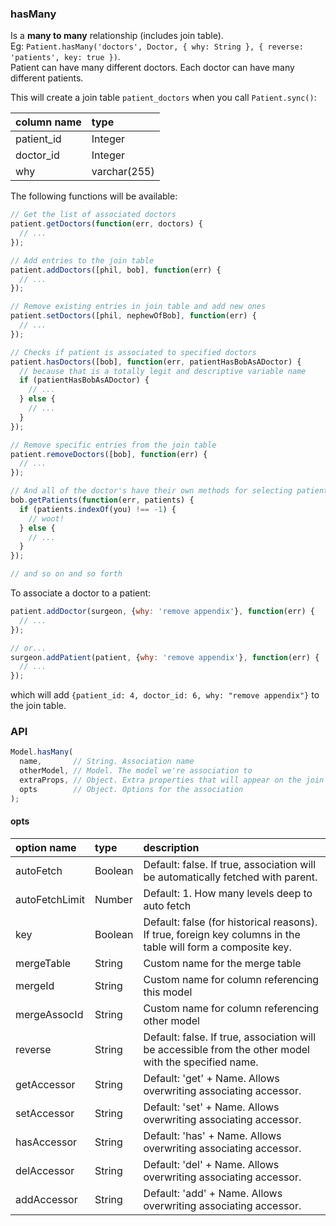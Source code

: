 ### hasMany

Is a **many to many** relationship (includes join table).<br/>
Eg: `Patient.hasMany('doctors', Doctor, { why: String }, { reverse: 'patients', key: true })`.<br/>
Patient can have many different doctors. Each doctor can have many different patients.

This will create a join table `patient_doctors` when you call `Patient.sync()`:

 column name | type
 :-----------|:--------
 patient_id  | Integer
 doctor_id   | Integer
 why         | varchar(255)

The following functions will be available:

```javascript
// Get the list of associated doctors
patient.getDoctors(function(err, doctors) {
  // ...
});

// Add entries to the join table
patient.addDoctors([phil, bob], function(err) {
  // ...
});

// Remove existing entries in join table and add new ones
patient.setDoctors([phil, nephewOfBob], function(err) {
  // ...
});

// Checks if patient is associated to specified doctors
patient.hasDoctors([bob], function(err, patientHasBobAsADoctor) {
  // because that is a totally legit and descriptive variable name
  if (patientHasBobAsADoctor) {
    // ...
  } else {
    // ...
  }
});

// Remove specific entries from the join table
patient.removeDoctors([bob], function(err) {
  // ...
});

// And all of the doctor's have their own methods for selecting patients!
bob.getPatients(function(err, patients) {
  if (patients.indexOf(you) !== -1) {
    // woot!
  } else {
    // ...
  }
});

// and so on and so forth
```

To associate a doctor to a patient:

```javascript
patient.addDoctor(surgeon, {why: 'remove appendix'}, function(err) {
  // ...
});

// or...
surgeon.addPatient(patient, {why: 'remove appendix'}, function(err) {
  // ...
});
```

which will add `{patient_id: 4, doctor_id: 6, why: "remove appendix"}` to the join table.

### API

```js
Model.hasMany(
  name,       // String. Association name
  otherModel, // Model. The model we're association to
  extraProps, // Object. Extra properties that will appear on the join table
  opts        // Object. Options for the association
);
```
#### opts
| option name    | type      | description
|:---------------|:----------|:--------------
| autoFetch      | Boolean   | Default: false. If true, association will be automatically fetched with parent.
| autoFetchLimit | Number    | Default: 1. How many levels deep to auto fetch
| key            | Boolean   | Default: false (for historical reasons). If true, foreign key columns in the table will form a composite key.
| mergeTable     | String    | Custom name for the merge table
| mergeId        | String    | Custom name for column referencing this model
| mergeAssocId   | String    | Custom name for column referencing other model
| reverse        | String    | Default: false. If true, association will be accessible from the other model with the specified name.
| getAccessor    | String    | Default: 'get' + Name. Allows overwriting associating accessor.
| setAccessor    | String    | Default: 'set' + Name. Allows overwriting associating accessor.
| hasAccessor    | String    | Default: 'has' + Name. Allows overwriting associating accessor.
| delAccessor    | String    | Default: 'del' + Name. Allows overwriting associating accessor.
| addAccessor    | String    | Default: 'add' + Name. Allows overwriting associating accessor.
